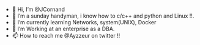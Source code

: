 - 👋 Hi, I’m @JCornand
- 👀 I’m a sunday handyman, i know how to c/c++ and python and Linux !!.
- 🌱 I’m currently learning Networks, system(UNIX), Docker 
- 💞️ I’m Working at an enterprise as a DBA.
- 📫 How to reach me @Ayzzeur on twitter !!

<!---
JCornand/JCornand is a ✨ special ✨ repository because its `README.md` (this file) appears on your GitHub profile.
You can click the Preview link to take a look at your changes.
--->
